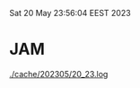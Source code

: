 Sat 20 May 23:56:04 EEST 2023
# JAM
<a href='./cache/202305/20_23.log'>./cache/202305/20_23.log</a>
